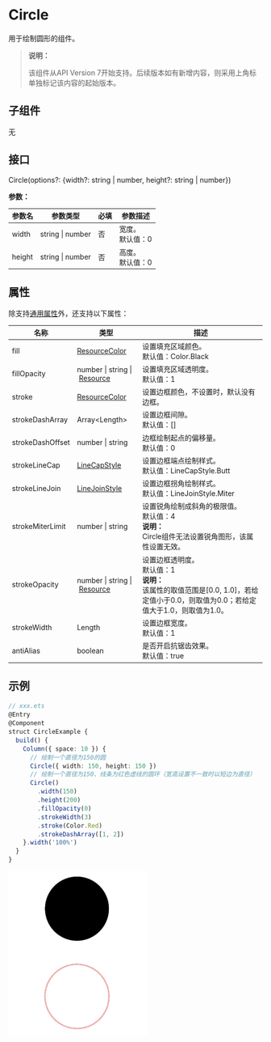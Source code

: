 # Circle

 用于绘制圆形的组件。 

>  **说明：**
>
>  该组件从API Version 7开始支持。后续版本如有新增内容，则采用上角标单独标记该内容的起始版本。


## 子组件

无


## 接口

Circle(options?: {width?: string | number, height?: string | number})

**参数：**

| 参数名 | 参数类型 | 必填 | 参数描述 |
| -------- | -------- | -------- | -------- |
| width | string \| number | 否 | 宽度。<br>默认值：0 |
| height | string \| number | 否 | 高度。<br>默认值：0 |

## 属性

除支持[通用属性](ts-universal-attributes-size.md)外，还支持以下属性：

| 名称 | 类型 | 描述 |
| -------- | -------- | -------- |
| fill | [ResourceColor](ts-types.md) | 设置填充区域颜色。<br>默认值：Color.Black |
| fillOpacity | number&nbsp;\|&nbsp;string&nbsp;\|&nbsp;[Resource](ts-types.md#resource类型) | 设置填充区域透明度。<br>默认值：1 |
| stroke | [ResourceColor](ts-types.md) | 设置边框颜色，不设置时，默认没有边框。 |
| strokeDashArray | Array&lt;Length&gt; | 设置边框间隙。<br>默认值：[] |
| strokeDashOffset | number&nbsp;\|&nbsp;string  | 边框绘制起点的偏移量。<br>默认值：0 |
| strokeLineCap | [LineCapStyle](ts-appendix-enums.md#linecapstyle) | 设置边框端点绘制样式。<br>默认值：LineCapStyle.Butt |
| strokeLineJoin | [LineJoinStyle](ts-appendix-enums.md#linejoinstyle) | 设置边框拐角绘制样式。<br>默认值：LineJoinStyle.Miter |
| strokeMiterLimit | number&nbsp;\|&nbsp;string | 设置锐角绘制成斜角的极限值。<br>默认值：4<br/>**说明：**<br/>Circle组件无法设置锐角图形，该属性设置无效。 |
| strokeOpacity | number&nbsp;\|&nbsp;string&nbsp;\|&nbsp;[Resource](ts-types.md#resource类型) | 设置边框透明度。<br>默认值：1<br/>**说明：**<br/>该属性的取值范围是[0.0, 1.0]，若给定值小于0.0，则取值为0.0；若给定值大于1.0，则取值为1.0。 |
| strokeWidth | Length | 设置边框宽度。<br>默认值：1 |
| antiAlias | boolean | 是否开启抗锯齿效果。<br>默认值：true |


## 示例

```ts
// xxx.ets
@Entry
@Component
struct CircleExample {
  build() {
    Column({ space: 10 }) {
      // 绘制一个直径为150的圆
      Circle({ width: 150, height: 150 })
      // 绘制一个直径为150、线条为红色虚线的圆环（宽高设置不一致时以短边为直径）
      Circle()
        .width(150)
        .height(200)
        .fillOpacity(0)
        .strokeWidth(3)
        .stroke(Color.Red)
        .strokeDashArray([1, 2])
    }.width('100%')
  }
}
```

![zh-cn_image_0000001219744191](figures/zh-cn_image_0000001219744191.png)
